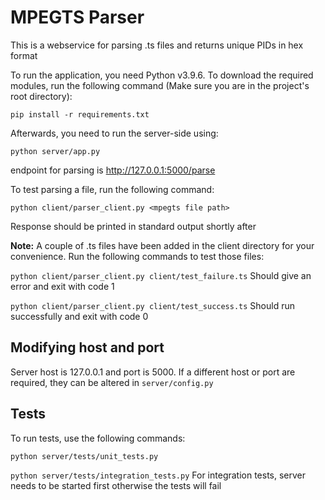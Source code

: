 # MPEGTS Parser
This is a webservice for parsing .ts files and returns unique PIDs in hex format

To run the application, you need Python v3.9.6. To download the required modules, run the following command (Make sure you are in the project's root directory):

`pip install -r requirements.txt`

Afterwards, you need to run the server-side using:

`python server/app.py`

endpoint for parsing is http://127.0.0.1:5000/parse

To test parsing a file, run the following command:

`python client/parser_client.py <mpegts file path>`

Response should be printed in standard output shortly after

**Note:** A couple of .ts files have been added in the client directory for your convenience. Run the following commands to test those files:

`python client/parser_client.py client/test_failure.ts` Should give an error and exit with code 1

`python client/parser_client.py client/test_success.ts` Should run successfully and exit with code 0


## Modifying host and port
Server host is 127.0.0.1 and port is 5000. If a different host or port are required, they can be altered in 
`server/config.py`

## Tests
To run tests, use the following commands:

`python server/tests/unit_tests.py`

`python server/tests/integration_tests.py` For integration tests, server needs to be started first otherwise the tests will fail
